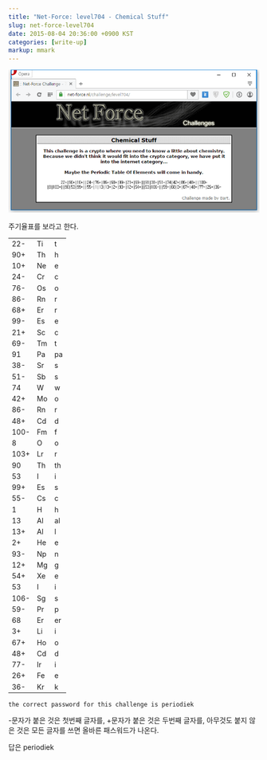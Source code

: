 ```yaml
---
title: "Net-Force: level704 - Chemical Stuff"
slug: net-force-level704
date: 2015-08-04 20:36:00 +0900 KST
categories: [write-up]
markup: mmark
---
```


![Net-Force level704](net-force-level704.png)

주기율표를 보라고 한다.

||||
|-|-|-|
|22-|Ti|t|
|90+|Th|h|
|10+|Ne|e|
|24-|Cr|c|
|76-|Os|o|
|86-|Rn|r|
|68+|Er|r|
|99-|Es|e|
|21+|Sc|c|
|69-|Tm|t|
|91|Pa|pa|
|38-|Sr|s|
|51-|Sb|s|
|74|W|w|
|42+|Mo|o|
|86-|Rn|r|
|48+|Cd|d|
|100-|Fm|f|
|8|O|o|
|103+|Lr|r|
|90|Th|th|
|53|I|i|
|99+|Es|s|
|55-|Cs|c|
|1|H|h|
|13|Al|al|
|13+|Al|l|
|2+|He|e|
|93-|Np|n|
|12+|Mg|g|
|54+|Xe|e|
|53|I|i|
|106-|Sg|s|
|59-|Pr|p|
|68|Er|er|
|3+|Li|i|
|67+|Ho|o|
|48+|Cd|d|
|77-|Ir|i|
|26+|Fe|e|
|36-|Kr|k|

```text
the correct password for this challenge is periodiek
```

-문자가 붙은 것은 첫번째 글자를, +문자가 붙은 것은 두번째 글자를,
아무것도 붙지 않은 것은 모든 글자를 쓰면 올바른 패스워드가 나온다.

답은 periodiek
